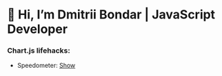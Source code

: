 # 👋 Hi, I’m Dmitrii Bondar | JavaScript Developer

### Chart.js lifehacks:
* Speedometer: [Show](https://github.com/dmityabondar/chart-js-simple-speedometr)

